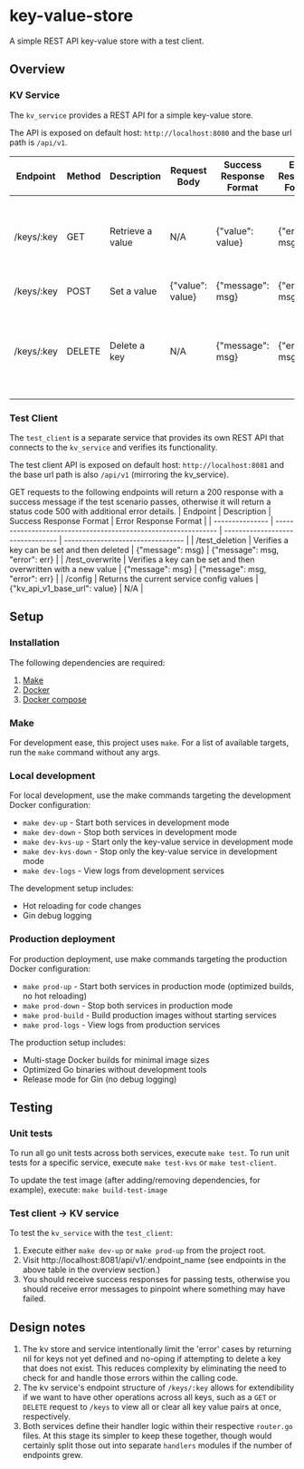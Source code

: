 # key-value-store

A simple REST API key-value store with a test client.

## Overview

### KV Service

The `kv_service` provides a REST API for a simple key-value store.

The API is exposed on default host: `http://localhost:8080`
and the base url path is `/api/v1`.

| Endpoint   | Method | Description      | Request Body     | Success Response Format | Error Response Format | Notes                                                 |
| ---------- | ------ | ---------------- | ---------------- | ----------------------- | --------------------- | ----------------------------------------------------- |
| /keys/:key | GET    | Retrieve a value | N/A              | {"value": value}        | {"error": msg}        | Returns a `null` value response for keys not found    |
| /keys/:key | POST   | Set a value      | {"value": value} | {"message": msg}        | {"error": msg}        |                                                       |
| /keys/:key | DELETE | Delete a key     | N/A              | {"message": msg}        | {"error": msg}        | Returns a success response even for non-existent keys |

### Test Client

The `test_client` is a separate service that provides its own REST API that connects to the `kv_service` and verifies its functionality.

The test client API is exposed on default host: `http://localhost:8081`
and the base url path is also `/api/v1` (mirroring the kv_service).

GET requests to the following endpoints will return a 200 response with a success message if the test scenario passes, otherwise it will return a status code 500 with additional error details.
| Endpoint | Description | Success Response Format | Error Response Format |
| --------------- | -------------------------------------------------------------- | -------------------------------- | --------------------------------- |
| /test_deletion | Verifies a key can be set and then deleted | {"message": msg} | {"message": msg, "error": err} |
| /test_overwrite | Verifies a key can be set and then overwritten with a new value | {"message": msg} | {"message": msg, "error": err} |
| /config | Returns the current service config values | {"kv_api_v1_base_url": value} | N/A |

## Setup

### Installation

The following dependencies are required:

1. [Make](https://www.gnu.org/software/make/)
2. [Docker](https://www.docker.com/)
3. [Docker compose](https://docs.docker.com/compose/install/)

### Make

For development ease, this project uses `make`. For a list of available targets, run the `make` command without any args.

### Local development

For local development, use the make commands targeting the development Docker configuration:

- `make dev-up` - Start both services in development mode
- `make dev-down` - Stop both services in development mode
- `make dev-kvs-up` - Start only the key-value service in development mode
- `make dev-kvs-down` - Stop only the key-value service in development mode
- `make dev-logs` - View logs from development services

The development setup includes:

- Hot reloading for code changes
- Gin debug logging

### Production deployment

For production deployment, use make commands targeting the production Docker configuration:

- `make prod-up` - Start both services in production mode (optimized builds, no hot reloading)
- `make prod-down` - Stop both services in production mode
- `make prod-build` - Build production images without starting services
- `make prod-logs` - View logs from production services

The production setup includes:

- Multi-stage Docker builds for minimal image sizes
- Optimized Go binaries without development tools
- Release mode for Gin (no debug logging)

## Testing

### Unit tests

To run all go unit tests across both services, execute `make test`.
To run unit tests for a specific service, execute `make test-kvs` or `make test-client`.

To update the test image (after adding/removing dependencies, for example), execute: `make build-test-image`

### Test client -> KV service

To test the `kv_service` with the `test_client`:

1. Execute either `make dev-up` or `make prod-up` from the project root.
2. Visit http://localhost:8081/api/v1/:endpoint_name (see endpoints in the above table in the overview section.)
3. You should receive success responses for passing tests, otherwise you should receive error messages to pinpoint where something may have failed.

## Design notes

1. The kv store and service intentionally limit the 'error' cases by returning nil for keys not yet defined and no-oping if attempting to delete a key that does not exist. This reduces complexity by eliminating the need to check for and handle those errors within the calling code.
2. The kv service's endpoint structure of `/keys/:key` allows for extendibility if we want to have other operations across all keys, such as a `GET` or `DELETE` request to `/keys` to view all or clear all key value pairs at once, respectively.
3. Both services define their handler logic within their respective `router.go` files. At this stage its simpler to keep these together, though would certainly split those out into separate `handlers` modules if the number of endpoints grew.
